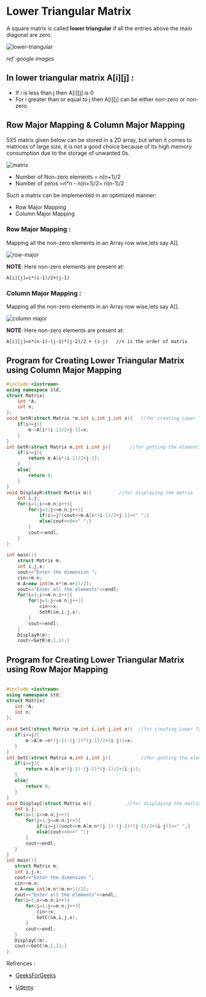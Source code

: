# Lower Triangular Matrix

 A square matrix is called **lower triangular** if all the entries above the main diagonal are zero. 
 
 ![lower-triangular](https://imgur.com/dNyIBpt.jpg)

 *ref :google images*

## In lower triangular matrix A[i][j] :
* If i is less than j then A[i][j] is 0
* For i greater than or equal to j then A[i][j] can be either non-zero or non-zero.

## Row Major Mapping & Column Major Mapping
  5X5 matrix given below can be stored in a 2D array, but when it comes to matrices of large size, it is not a good choice because of its high memory consumption due to the storage of unwanted 0s. 
 
![matrix](https://imgur.com/3UXFTdg.jpg)

- Number of Non-zero elements = n(n+1)/2
- Number of zeros =n*n - n(n+1)/2= n(n-1)/2

 Such a matrix can be implemented in an optimized manner:
- Row Major Mapping
-  Column Major Mapping
### **Row Major Mapping** :
Mapping all the non-zero elements in an Array row wise,lets say A[].

![row-major](https://imgur.com/tLFJySY.jpg)

**NOTE**: Here non-zero elements are present at:
```
A[i][j]=i*(i-1)/2+(j-1)
```

### **Column Major Mapping** :
Mapping all the non-zero elements in an Array row wise,lets say A[].

![column major](https://imgur.com/6mgaXmq.jpg)

**NOTE**: Here non-zero elements are present at:
```
A[i][j]=n*(n-1)-(j-1)*(j-2)/2 + (i-j)   //n is the order of matrix
```

## Program for Creating Lower Triangular Matrix using Column Major Mapping
```cpp
#include <iostream>
using namespace std;
struct Matrix{
    int *A;
    int n;
};
void SetR(struct Matrix *m,int i,int j,int x){   //for creating Lower Triangular
    if(i>=j){ 
        m->A[i*(i-1)/2+j-1]=x;
    }
}
int GetR(struct Matrix m,int i,int j){       //for getting the element at that position
    if(i>=j){
        return m.A[i*(i-1)/2+j-1];
    }
    else{
        return 0;
    }
}
void DisplayR(struct Matrix m){          //for displaying the matrix
    int i,j;
    for(i=1;i<=m.n;i++){
        for(j=1;j<=m.n;j++){
            if(i>=j){cout<<m.A[i*(i-1)/2+j-1]<<" ";}
            else{cout<<0<<" ";}
        }
        cout<<endl;
    }
}

int main(){
    struct Matrix m;
    int i,j,x;
    cout<<"Enter the dimension ";
    cin>>m.n;
    m.A=new int[m.n*(m.n+1)/2];
    cout<<"Enter all the elements"<<endl;
    for(i=1;i<=m.n;i++){
        for(j=1;j<=m.n;j++){
            cin>>x;
            SetR(&m,i,j,x);
        }
        cout<<endl;
    }
    DisplayR(m);
    cout<<GetR(m,1,1);}

```   
## Program for Creating Lower Triangular Matrix using Row Major Mapping
 ```cpp    
    
#include <iostream>
using namespace std;
struct Matrix{
    int *A;
    int n;
};
    
void SetC(struct Matrix *m,int i,int j,int x){  //for creating Lower Triangular
    if(i>=j){
        m->A[m->n*(j-1)-(j-2)*(j-1)/2+(i-j)]=x;
    }
}
int GetC(struct Matrix m,int i,int j){           //for getting the element at that position
    if(i>=j){
        return m.A[m.n*(j-1)-(j-2)*(j-1)/2+(i-j)];
    }
    else{
        return 0;
    }
}
void DisplayC(struct Matrix m){             //for displaying the matrix
    int i,j;
    for(i=1;i<=m.n;j++){
        for(j=1;j<=m.n;j++){
            if(i>=j){cout<<m.A[m.n*(j-1)-(j-2)*(j-1)/2+(i-j)]<<" ";}
            else{cout<<0<<" ";}
        }
        cout<<endl;
    }
}
int main(){
    struct Matrix m;
    int i,j,x;
    cout<<"Enter the dimension ";
    cin>>m.n;
    m.A=new int[m.n*(m.n+1)/2];
    cout<<"Enter all the elements"<<endl;
    for(i=1;i<=m.n;i++){
        for(j=1;j<=m.n;j++){
            cin>>x;
            SetC(&m,i,j,x);
        }
        cout<<endl;
    }
    DisplayC(m);
    cout<<GetC(m,1,1);}
}
```

Refrences :

* [GeeksForGeeks](www.geeksforgeeks.org)

* [Udemy](www.udemy.com)
